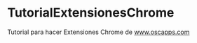 TutorialExtensionesChrome
=========================

Tutorial para hacer Extensiones Chrome de www.oscapps.com
